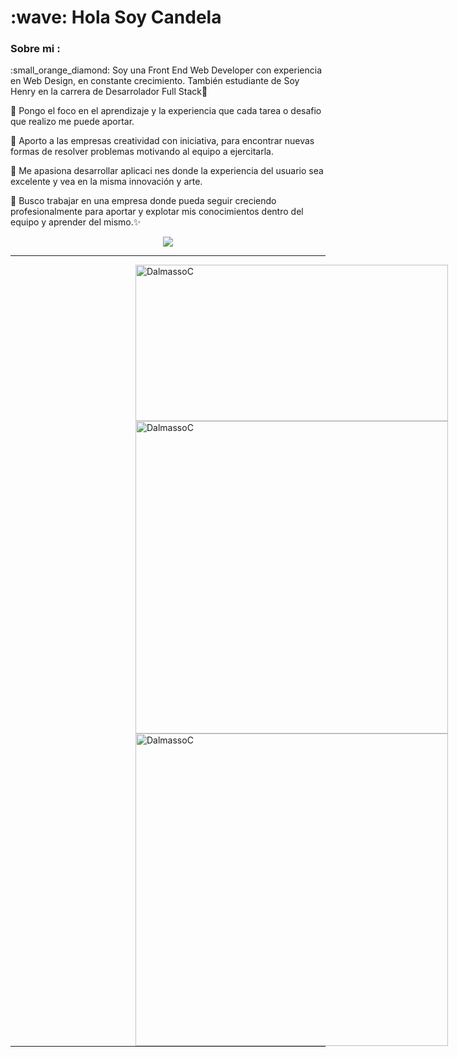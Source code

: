 
<h1> :wave: Hola Soy Candela </h1>

<h3> Sobre mi : </h3>
<p>:small_orange_diamond: Soy una Front End Web Developer con experiencia en Web Design, en constante crecimiento. También estudiante de Soy Henry en la carrera de Desarrolador Full Stack🚀 

:small_orange_diamond: Pongo el foco en el aprendizaje y la experiencia que cada tarea o desafio que realizo me puede aportar.
  
:small_orange_diamond: Aporto a las empresas creatividad con iniciativa, para encontrar nuevas formas de resolver problemas motivando al equipo a ejercitarla. 
  
:small_orange_diamond: Me apasiona desarrollar aplicaci nes donde la experiencia del usuario sea excelente y vea en la misma innovación y arte.
  
:small_orange_diamond: Busco trabajar en una empresa donde pueda seguir creciendo profesionalmente para aportar y explotar mis conocimientos dentro del equipo y aprender del mismo.:sparkles: </p>

<!-- <h3>Tecnologias y graficos:</h3> -->

<p align="center">
<img src="https://skillicons.dev/icons?i=js,html,css,react,redux,nodejs,Express,postgreSQL,sequelize"/>
</p>
<hr width="100%"/>
  <img align="left" width="500" height="250"  hspace="200" src="https://github-readme-stats.vercel.app/api/top-langs?username=DalmassoC&show_icons=true&bg_color=202020&text_color=B9B9B9&locale=es&layout=compact" alt="DalmassoC" />
  <img align="left" width='500' hspace="200" src="https://github-readme-stats.vercel.app/api?username=DalmassoC&count_private=true&bg_color=202020&text_color=B9B9B9" alt="DalmassoC" />
  <img align="left" width='500' hspace="200" src="https://github-readme-streak-stats.herokuapp.com/?user=DalmassoC&show_icons=true&bg_color=202020&text_color=B9B9B9&theme=dark" alt="DalmassoC" />
  <hr width="100%"/>

###

